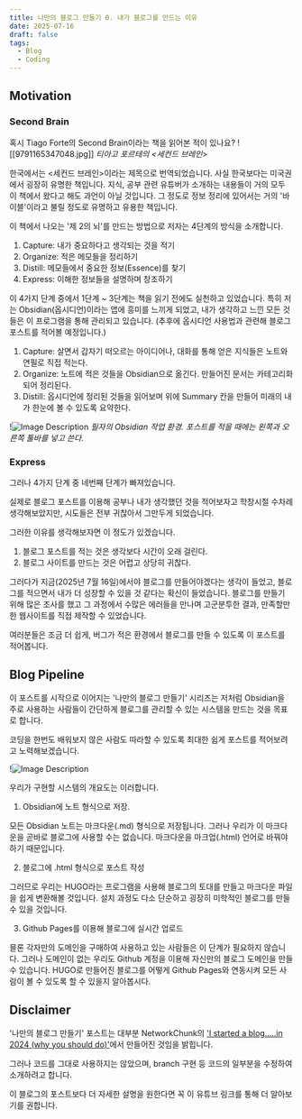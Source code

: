 ```yaml
---
title: 나만의 블로그 만들기 0. 내가 블로그를 만드는 이유
date: 2025-07-16
draft: false
tags:
  - Blog
  - Coding
---
```

## Motivation

### Second Brain

혹시 Tiago Forte의 Second Brain이라는 책을 읽어본 적이 있나요?
![[9791165347048.jpg]]
*티아고 포르테의 <세컨드 브레인>*

한국에서는 <세컨드 브레인>이라는 제목으로 번역되었습니다. 사실 한국보다는 미국권에서 굉장히 유명한 책입니다. 지식, 공부 관련 유튜버가 소개하는 내용들이 거의 모두 이 책에서 왔다고 해도 과언이 아닐 것입니다. 그 정도로 정보 정리에 있어서는 거의 '바이블'이라고 불릴 정도로 유명하고 유용한 책입니다.

이 책에서 나오는 '제 2의 뇌'를 만드는 방법으로 저자는 4단계의 방식을 소개합니다.

1. Capture: 내가 중요하다고 생각되는 것을 적기
2. Organize: 적은 메모들을 정리하기
3. Distill: 메모들에서 중요한 정보(Essence)를 찾기
4. Express: 이해한 정보들을 설명하며 창조하기

이 4가지 단계 중에서 1단계 ~ 3단계는 책을 읽기 전에도 실천하고 있었습니다. 특히 저는 Obsidian(옵시디언)이라는 앱에 흥미를 느끼게 되었고, 내가 생각하고 느낀 모든 것들은 이 프로그램을 통해 관리되고 있습니다. (추후에 옵시디언 사용법과 관련해 블로그 포스트를 적어볼 예정입니다.)

1. Capture: 살면서 갑자기 떠오르는 아이디어나, 대화를 통해 얻은 지식들은 노트와 연필로 직접 적는다. 
2. Organize: 노트에 적은 것들을 Obsidian으로 옮긴다. 만들어진 문서는 카테고리화 되어 정리된다.
3. Distill: 옵시디언에 정리된 것들을 읽어보며 위에 Summary 칸을 만들어 미래의 내가 한눈에 볼 수 있도록 요약한다.

!![Image Description](/images/CleanShot%202025-07-16%20at%2022.10.40@2x.png)
*필자의 Obsidian 작업 환경. 포스트를 적을 때에는 왼쪽과 오른쪽 툴바를 넣고 쓴다.*


### Express

그러나 4가지 단계 중 네번째 단계가 빠져있습니다.

실제로 블로그 포스트를 이용해 공부나 내가 생각했던 것을 적어보자고 학창시절 수차례 생각해보았지만, 시도들은 전부 귀찮아서 그만두게 되었습니다.

그러한 이유를 생각해보자면 이 정도가 있겠습니다.

1. 블로그 포스트를 적는 것은 생각보다 시간이 오래 걸린다.
2. 블로그 사이트를 만드는 것은 어렵고 상당히 귀찮다.

그러다가 지금(2025년 7월 16일)에서야 블로그를 만들어야겠다는 생각이 들었고, 블로그를 적으면서 내가 더 성장할 수 있을 것 같다는 확신이 들었습니다. 블로그를 만들기 위해 많은 조사를 했고 그 과정에서 수많은 에러들을 만나며 고군분투한 결과, 만족할만한 웹사이트를 직접 제작할 수 있었습니다.

여러분들은 조금 더 쉽게, 버그가 적은 환경에서 블로그를 만들 수 있도록 이 포스트를 적어봅니다.

## Blog Pipeline

이 포스트를 시작으로 이어지는 '나만의 블로그 만들기' 시리즈는 저처럼 Obsidian을 주로 사용하는 사람들이 간단하게 블로그를 관리할 수 있는 시스템을 만드는 것을 목표로 합니다.

코딩을 한번도 배워보지 않은 사람도 따라할 수 있도록 최대한 쉽게 포스트를 적어보려고 노력해보겠습니다.

!![Image Description](/images/Pasted%20image%2020250716145644.png)

우리가 구현할 시스템의 개요도는 이러합니다.

1. Obsidian에 노트 형식으로 저장. 

모든 Obsidian 노트는 마크다운(.md) 형식으로 저장됩니다. 그러나 우리가 이 마크다운을 곧바로 블로그에 사용할 수는 없습니다. 마크다운을 마크업(.html) 언어로 바꿔야하기 때문입니다.

2. 블로그에 .html 형식으로 포스트 작성

그러므로 우리는 HUGO라는 프로그램을 사용해 블로그의 토대를 만들고 마크다운 파일을 쉽게 변환해볼 것입니다. 설치 과정도 다소 단순하고 굉장히 미학적인 블로그를 만들 수 있을 것입니다.

3. Github Pages를 이용해 블로그에 실시간 업로드

믈론 각자만의 도메인을 구매하여 사용하고 있는 사람들은 이 단계가 필요하지 않습니다. 그러나 도메인이 없는 우리도 Github 계정을 이용해 자신만의 블로그 도메인을 만들 수 있습니다. HUGO로 만들어진 블로그를 어떻게 Github Pages와 연동시켜 모든 사람이 볼 수 있도록 할 수 있을지 알아봅시다.

## Disclaimer

'나만의 블로그 만들기' 포스트는 대부분 NetworkChunk의 ['I started a blog.....in 2024 (why you should do)'](https://youtu.be/dnE7c0ELEH8?si=ttcK3pt7a943LC0K)에서 만들어진 것임을 밝힙니다.

그러나 코드를 그대로 사용하지는 않았으며, branch 구현 등 코드의 일부분을 수정하여 소개하려고 합니다.

이 블로그의 포스트보다 더 자세한 설명을 원한다면 꼭 이 유튜브 링크를 통해 더 알아보기를 권합니다.
